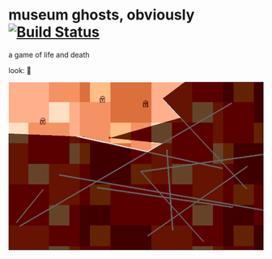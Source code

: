 # museum ghosts, obviously [![Build Status](https://travis-ci.org/pgdr/museumghosts.svg?branch=master)](https://travis-ci.org/pgdr/museumghosts)

a game of life and death

look: 👻

![screenshot](https://raw.githubusercontent.com/pgdr/museumghosts/master/ghost-screenshot.png)
